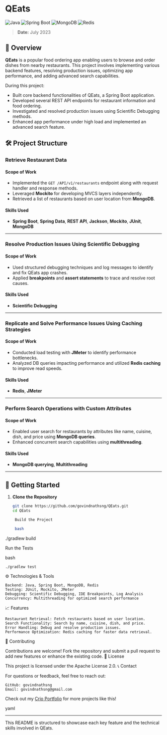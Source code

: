# QEats

![Java](https://img.shields.io/badge/Java-ED8B00?style=for-the-badge&logo=java&logoColor=white)
![Spring Boot](https://img.shields.io/badge/Spring%20Boot-6DB33F?style=for-the-badge&logo=spring-boot&logoColor=white)
![MongoDB](https://img.shields.io/badge/MongoDB-47A248?style=for-the-badge&logo=mongodb&logoColor=white)
![Redis](https://img.shields.io/badge/Redis-DC382D?style=for-the-badge&logo=redis&logoColor=white)

> **Date:** July 2023

## 📘 Overview
**QEats** is a popular food ordering app enabling users to browse and order dishes from nearby restaurants. This project involves implementing various backend features, resolving production issues, optimizing app performance, and adding advanced search capabilities.

During this project:
- Built core backend functionalities of QEats, a Spring Boot application.
- Developed several REST API endpoints for restaurant information and food ordering.
- Investigated and resolved production issues using Scientific Debugging methods.
- Enhanced app performance under high load and implemented an advanced search feature.

## 🛠️ Project Structure

### **Retrieve Restaurant Data**
#### Scope of Work
- Implemented the `GET /API/v1/restaurants` endpoint along with request handler and response methods.
- Leveraged **Mockito** for developing MVCS layers independently.
- Retrieved a list of restaurants based on user location from **MongoDB**.

#### Skills Used
- **Spring Boot**, **Spring Data**, **REST API**, **Jackson**, **Mockito**, **JUnit**, **MongoDB**

---

### **Resolve Production Issues Using Scientific Debugging**
#### Scope of Work
- Used structured debugging techniques and log messages to identify and fix QEats app crashes.
- Applied **breakpoints** and **assert statements** to trace and resolve root causes.

#### Skills Used
- **Scientific Debugging**

---

### **Replicate and Solve Performance Issues Using Caching Strategies**
#### Scope of Work
- Conducted load testing with **JMeter** to identify performance bottlenecks.
- Analyzed DB queries impacting performance and utilized **Redis caching** to improve read speeds.

#### Skills Used
- **Redis**, **JMeter**

---

### **Perform Search Operations with Custom Attributes**
#### Scope of Work
- Enabled user search for restaurants by attributes like name, cuisine, dish, and price using **MongoDB queries**.
- Enhanced concurrent search capabilities using **multithreading**.

#### Skills Used
- **MongoDB querying**, **Multithreading**

---

## 🚀 Getting Started

1. **Clone the Repository**
   ```bash
   git clone https://github.com/govindnathsng/QEats.git
   cd QEats

    Build the Project

    bash

./gradlew build

Run the Tests

bash

    ./gradlew test

⚙️ Technologies & Tools

    Backend: Java, Spring Boot, MongoDB, Redis
    Testing: JUnit, Mockito, JMeter
    Debugging: Scientific Debugging, IDE Breakpoints, Log Analysis
    Concurrency: Multithreading for optimized search performance

📈 Features

    Restaurant Retrieval: Fetch restaurants based on user location.
    Search Functionality: Search by name, cuisine, dish, and price.
    Error Handling: Debug and resolve production issues.
    Performance Optimization: Redis caching for faster data retrieval.

🤝 Contributing

Contributions are welcome! Fork the repository and submit a pull request to add new features or enhance the existing code.
📄 License

This project is licensed under the Apache License 2.0.
📞 Contact

For questions or feedback, feel free to reach out:

    GitHub: govindnathsng
    Email: govindnathsng@gmail.com

Check out my <a href="https://www.crio.do/learn/portfolio/govindnathsng/" target="_blank">Crio Portfolio</a> for more projects like this!

yaml


---

This README is structured to showcase each key feature and the technical skills involved in QEats. 
